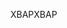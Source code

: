 <span data-ttu-id="314ee-101">XBAP</span><span class="sxs-lookup"><span data-stu-id="314ee-101">XBAP</span></span>